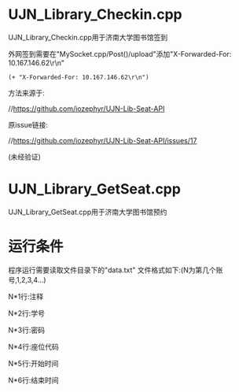 # UJN_Library_Checkin.cpp
UJN_Library_Checkin.cpp用于济南大学图书馆签到
  
  外网签到需要在"MySocket.cpp/Post()/upload"添加"X-Forwarded-For: 10.167.146.62\r\n"
  
    (+ "X-Forwarded-For: 10.167.146.62\r\n")
  
  方法来源于:
  
  //https://github.com/iozephyr/UJN-Lib-Seat-API
  
  原issue链接:
  
  //https://github.com/iozephyr/UJN-Lib-Seat-API/issues/17
  
  (未经验证)

# UJN_Library_GetSeat.cpp

UJN_Library_GetSeat.cpp用于济南大学图书馆预约

# 运行条件

程序运行需要读取文件目录下的"data.txt"
文件格式如下:(N为第几个账号,1,2,3,4…)

N*1行:注释

N*2行:学号

N*3行:密码

N*4行:座位代码

N*5行:开始时间

N*6行:结束时间
